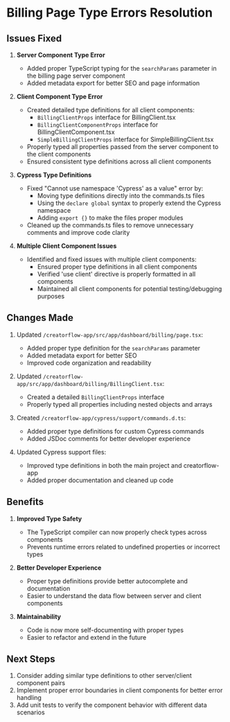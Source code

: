 # Billing Page Type Errors Resolution

## Issues Fixed

1. **Server Component Type Error**
   - Added proper TypeScript typing for the `searchParams` parameter in the billing page server component
   - Added metadata export for better SEO and page information

2. **Client Component Type Error**
   - Created detailed type definitions for all client components:
     - `BillingClientProps` interface for BillingClient.tsx
     - `BillingClientComponentProps` interface for BillingClientComponent.tsx
     - `SimpleBillingClientProps` interface for SimpleBillingClient.tsx
   - Properly typed all properties passed from the server component to the client components
   - Ensured consistent type definitions across all client components

3. **Cypress Type Definitions**
   - Fixed "Cannot use namespace 'Cypress' as a value" error by:
     - Moving type definitions directly into the commands.ts files
     - Using the `declare global` syntax to properly extend the Cypress namespace
     - Adding `export {}` to make the files proper modules
   - Cleaned up the commands.ts files to remove unnecessary comments and improve code clarity

4. **Multiple Client Component Issues**
   - Identified and fixed issues with multiple client components:
     - Ensured proper type definitions in all client components
     - Verified 'use client' directive is properly formatted in all components
     - Maintained all client components for potential testing/debugging purposes

## Changes Made

1. Updated `/creatorflow-app/src/app/dashboard/billing/page.tsx`:
   - Added proper type definition for the `searchParams` parameter
   - Added metadata export for better SEO
   - Improved code organization and readability

2. Updated `/creatorflow-app/src/app/dashboard/billing/BillingClient.tsx`:
   - Created a detailed `BillingClientProps` interface
   - Properly typed all properties including nested objects and arrays

3. Created `/creatorflow-app/cypress/support/commands.d.ts`:
   - Added proper type definitions for custom Cypress commands
   - Added JSDoc comments for better developer experience

4. Updated Cypress support files:
   - Improved type definitions in both the main project and creatorflow-app
   - Added proper documentation and cleaned up code

## Benefits

1. **Improved Type Safety**
   - The TypeScript compiler can now properly check types across components
   - Prevents runtime errors related to undefined properties or incorrect types

2. **Better Developer Experience**
   - Proper type definitions provide better autocomplete and documentation
   - Easier to understand the data flow between server and client components

3. **Maintainability**
   - Code is now more self-documenting with proper types
   - Easier to refactor and extend in the future

## Next Steps

1. Consider adding similar type definitions to other server/client component pairs
2. Implement proper error boundaries in client components for better error handling
3. Add unit tests to verify the component behavior with different data scenarios
